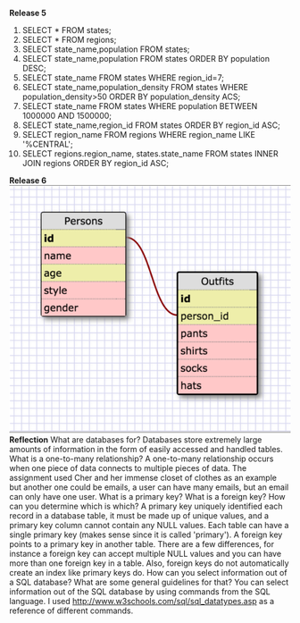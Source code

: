 **Release 5**
1. SELECT * FROM states;
2. SELECT * FROM regions;
3. SELECT state_name,population FROM states;
4. SELECT state_name,population FROM states ORDER BY population DESC;
5. SELECT state_name FROM states WHERE region_id=7;
6. SELECT state_name,population_density FROM states WHERE population_density>50 ORDER BY population_density ACS;
7. SELECT state_name FROM states WHERE population BETWEEN 1000000 AND 1500000;
8. SELECT state_name,region_id FROM states ORDER BY region_id ASC;
9. SELECT region_name FROM regions WHERE region_name LIKE '%CENTRAL';
10. SELECT regions.region_name, states.state_name FROM states INNER JOIN regions ORDER BY region_id ASC;

**Release 6**
![Alt text](wireframe.png?raw=true "Schema_Wireframe")
**Reflection**
What are databases for?
Databases store extremely large amounts of information in the form of easily accessed and handled tables.
What is a one-to-many relationship?
A one-to-many relationship occurs when one piece of data connects to multiple pieces of data. The assignment used Cher and her immense closet of clothes as an example but another one could be emails, a user can have many emails, but an email can only have one user.
What is a primary key? What is a foreign key? How can you determine which is which?
A primary key uniquely identified each record in a database table, it must be made up of unique values, and a primary key column cannot contain any NULL values. Each table can have a single primary key (makes sense since it is called 'primary'). A foreign key points to a primary key in another table. There are a few differences, for instance a foreign key can accept multiple NULL values and you can have more than one foreign key in a table. Also, foreign keys do not automatically create an index like primary keys do. 
How can you select information out of a SQL database? What are some general guidelines for that?
You can select information out of the SQL database by using commands from the SQL language. I used http://www.w3schools.com/sql/sql_datatypes.asp as a reference of different commands.